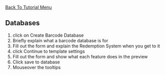 <a href="/README.md">Back To Tutorial Menu</a>

<h2>Databases</h2>

<ol>
<li>click on Create Barcode Database</li>
<li>Briefly explain what a barcode database is for</li>
<li>Fill out the form and explain the Redemption System when you get to it</li>
<li>click Continue to template settings</li>
<li>Fill out the form and show what each feature does in the preview</li>
<li>Click save to database</li>
<li>Mouseover the tooltips</li>
